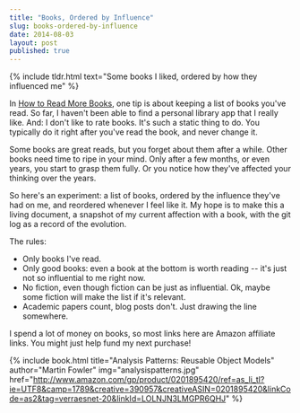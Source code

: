 ```yaml
---
title: "Books, Ordered by Influence"
slug: books-ordered-by-influence
date: 2014-08-03
layout: post
published: true
---
```


{% include tldr.html text="Some books I liked, ordered by how they influenced me" %}

In [How to Read More Books](/2012/12/how-to-read-more-books/), one tip is about keeping a list of books you've read. So far, I haven't been able to find a personal library app that I really like. And: I don't like to rate books. It's such a static thing to do. You typically do it right after you've read the book, and never change it. 

Some books are great reads, but you forget about them after a while. Other books need time to ripe in your mind. Only after a few months, or even years, you start to grasp them fully. Or you notice how they've affected your thinking over the years. 

So here's an experiment: a list of books, ordered by the influence they've had on me, and reordered whenever I feel like it. My hope is to make this a living document, a snapshot of my current affection with a book, with the git log as a record of the evolution.

The rules:

- Only books I've read.
- Only good books: even a book at the bottom is worth reading -- it's just not so influential to me right now.
- No fiction, even though fiction can be just as influential. Ok, maybe some fiction will make the list if it's relevant.
- Academic papers count, blog posts don't. Just drawing the line somewhere.

I spend a lot of money on books, so most links here are Amazon affiliate links. You might just help fund my next purchase!


<div class="media">

{% include book.html title="Analysis Patterns: Reusable Object Models" author="Martin Fowler" img="analysispatterns.jpg" href="http://www.amazon.com/gp/product/0201895420/ref=as_li_tl?ie=UTF8&camp=1789&creative=390957&creativeASIN=0201895420&linkCode=as2&tag=verraesnet-20&linkId=LOLNJN3LMGPR6QHJ" %}


</div>
<br>
<br>
